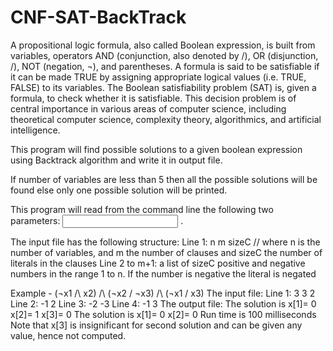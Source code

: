 CNF-SAT-BackTrack
===
A propositional logic formula, also called Boolean expression, is built from variables, operators AND (conjunction, also denoted by /\), OR (disjunction, \/), NOT (negation, ¬), and parentheses. A formula is said to be satisfiable if it can be made TRUE by assigning appropriate logical values (i.e. TRUE, FALSE) to its variables. The Boolean satisfiability problem (SAT) is, given a formula, to check whether it is satisfiable. This decision problem is of central importance in various areas of computer science, including theoretical computer science, complexity theory, algorithmics, and artificial intelligence.

This program will find possible solutions to a given boolean expression using Backtrack algorithm and write it in output file. 

If number of variables are less than 5 then all the possible solutions will be found else only one possible solution will be printed.

This program will read from the command line the following two parameters: <input file name> <output file name>.

The input file has the following structure:
Line 1: n m sizeC // where n is the number of variables, and m the number of clauses and sizeC the number of literals in the clauses
Line 2 to m+1: a list of sizeC positive and negative numbers in the range 1 to n. If the number is negative the literal is negated

Example -
(¬x1 /\ x2)  /\ (¬x2 \/ ¬x3) /\ (¬x1 \/ x3)
The input file:
Line 1: 3 3 2
Line 2: -1 2
Line 3: -2 -3
Line 4: -1 3 
The output file:
The solution is 
x[1]= 0
x[2]= 1
x[3]= 0
The solution is 
x[1]= 0
x[2]= 0
Run time is 100 milliseconds
Note that x[3] is insignificant for second solution and can be given any value, hence not computed.
